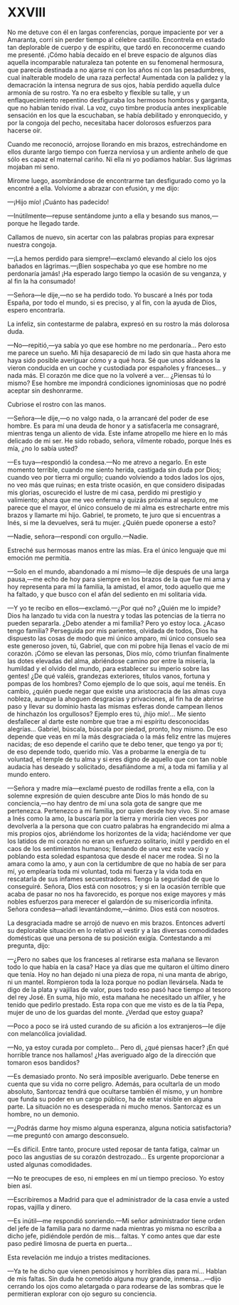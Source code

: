 # XXVIII

No me detuve con él en largas conferencias, porque impaciente por ver
a Amaranta, corrí sin perder tiempo al célebre castillo. Encontrela en estado
tan deplorable de cuerpo y de espíritu, que tardó en reconocerme cuando me
presenté. ¡Cómo había decaído en el breve espacio de algunos días aquella
incomparable naturaleza tan potente en su fenomenal hermosura, que parecía
destinada a no ajarse ni con los años ni con las pesadumbres, cual inalterable
modelo de una raza perfecta! Aumentada con la palidez y la demacración la
intensa negrura de sus ojos, había perdido aquella dulce armonía de su rostro.
Ya no era esbelto y flexible su talle, y un enflaquecimiento repentino
desfiguraba los hermosos hombros y garganta, que no habían tenido rival. La
voz, cuyo timbre producía antes inexplicable sensación en los que la
escuchaban, se había debilitado y enronquecido, y por la congoja del pecho,
necesitaba hacer dolorosos esfuerzos para hacerse oír.

Cuando me reconoció, arrojose llorando en mis brazos, estrechándome en ellos
durante largo tiempo con fuerza nerviosa y un ardiente anhelo de que sólo es
capaz el maternal cariño. Ni ella ni yo podíamos hablar. Sus lágrimas mojaban
mi seno.

Mirome luego, asombrándose de encontrarme tan desfigurado como yo la encontré
a ella. Volviome a abrazar con efusión, y me dijo:

—¡Hijo mío! ¡Cuánto has padecido!

—Inútilmente—repuse sentándome junto a ella y besando sus manos,—porque he
llegado tarde.

Callamos de nuevo, sin acertar con las palabras propias para expresar nuestra
congoja.

—¡La hemos perdido para siempre!—exclamó elevando al cielo los ojos bañados en
lágrimas.—¡Bien sospechaba yo que ese hombre no me perdonaría jamás! ¡Ha
esperado largo tiempo la ocasión de su venganza, y al fin la ha consumado!

—Señora—le dije,—no se ha perdido todo. Yo buscaré a Inés por toda España, por
todo el mundo, si es preciso, y al fin, con la ayuda de Dios, espero
encontrarla.

La infeliz, sin contestarme de palabra, expresó en su rostro la más dolorosa
duda.

—No—repitió,—ya sabía yo que ese hombre no me perdonaría... Pero esto me
parece un sueño. Mi hija desapareció de mi lado sin que hasta ahora me haya
sido posible averiguar cómo y a qué hora. Sé que unos aldeanos la vieron
conducida en un coche y custodiada por españoles y franceses... y nada más. El
corazón me dice que no la volveré a ver... ¿Piensas tú lo mismo? Ese hombre me
impondrá condiciones ignominiosas que no podré aceptar sin deshonrarme.

Cubriose el rostro con las manos.

—Señora—le dije,—o no valgo nada, o la arrancaré del poder de ese hombre. Es
para mí una deuda de honor y a satisfacerla me consagraré, mientras tenga un
aliento de vida. Este infame atropello me hiere en lo más delicado de mi ser.
He sido robado, señora, vilmente robado, porque Inés es mía, ¿no lo sabía
usted?

—Es tuya—respondió la condesa.—No me atrevo a negarlo. En este momento
terrible, cuando me siento herida, castigada sin duda por Dios; cuando veo por
tierra mi orgullo; cuando volviendo a todos lados los ojos, no veo más que
ruinas; en esta triste ocasión, en que considero disipadas mis glorias,
oscurecido el lustre de mi casa, perdido mi prestigio y valimiento; ahora que
me veo enferma y quizás próxima al sepulcro, me parece que el mayor, el único
consuelo de mi alma es estrecharte entre mis brazos y llamarte mi hijo.
Gabriel, te prometo, te juro que si encuentras a Inés, si me la devuelves, será
tu mujer. ¿Quién puede oponerse a esto?

—Nadie, señora—respondí con orgullo.—Nadie.

Estreché sus hermosas manos entre las mías. Era el único lenguaje que mi
emoción me permitía.

—Solo en el mundo, abandonado a mí mismo—le dije después de una larga pausa,—me
echo de hoy para siempre en los brazos de la que fue mi ama y hoy representa
para mí la familia, la amistad, el amor, todo aquello que me ha faltado, y que
busco con el afán del sediento en mi solitaria vida.

—Y yo te recibo en ellos—exclamó.—¿Por qué no? ¿Quién me lo impide? Dios ha
lanzado tu vida con la nuestra y todas las potencias de la tierra no pueden
separarla. ¿Debo atender a mi familia? Pero yo estoy loca. ¿Acaso tengo
familia? Perseguida por mis parientes, olvidada de todos, Dios ha dispuesto las
cosas de modo que mi único amparo, mi único consuelo sea este generoso joven,
tú, Gabriel, que con mi pobre hija llenas el vacío de mi corazón. ¡Cómo se
elevan las personas, Dios mío, cómo triunfan finalmente las dotes elevadas del
alma, abriéndose camino por entre la miseria, la humildad y el olvido del
mundo, para establecer su imperio sobre las gentes! ¿De qué valéis, grandezas
exteriores, títulos vanos, fortuna y pompas de los hombres? Como ejemplo de lo
que sois, aquí me tenéis. En cambio, ¿quién puede negar que existe una
aristocracia de las almas cuya nobleza, aunque la ahoguen desgracias
y privaciones, al fin ha de abrirse paso y llevar su dominio hasta las mismas
esferas donde campean llenos de hinchazón los orgullosos? Ejemplo eres tú,
¡hijo mío!... Me siento desfallecer al darte este nombre que trae a mi espíritu
desconocidas alegrías... Gabriel, búscala, búscala por piedad, pronto, hoy
mismo. De eso depende que veas en mí la más desgraciada o la más feliz entre
las mujeres nacidas; de eso depende el cariño que te debo tener, que tengo ya
por ti; de eso depende todo, querido mío. Vas a probarme la energía de tu
voluntad, el temple de tu alma y si eres digno de aquello que con tan noble
audacia has deseado y solicitado, desafiándome a mí, a toda mi familia y al
mundo entero.

—Señora y madre mía—exclamé puesto de rodillas frente a ella, con la solemne
expresión de quien descubre ante Dios lo más hondo de su conciencia,—no hay
dentro de mí una sola gota de sangre que me pertenezca. Pertenezco a mi
familia, por quien desde hoy vivo. Si no amase a Inés como la amo, la buscaría
por la tierra y moriría cien veces por devolverla a la persona que con cuatro
palabras ha engrandecido mi alma a mis propios ojos, abriéndome los horizontes
de la vida; haciéndome ver que los latidos de mi corazón no eran un esfuerzo
solitario, inútil y perdido en el caos de los sentimientos humanos; llenando de
una vez este vacío y poblando esta soledad espantosa que desde el nacer me
rodea. Si no la amara como la amo, y aun con la certidumbre de que no había de
ser para mí, yo emplearía toda mi voluntad, toda mi fuerza y la vida toda en
rescatarla de sus infames secuestradores. Tengo la seguridad de que lo
conseguiré. Señora, Dios está con nosotros; y si en la ocasión terrible que
acaba de pasar no nos ha favorecido, es porque nos exige mayores y más nobles
esfuerzos para merecer el galardón de su misericordia infinita. Señora
condesa—añadí levantándome,—ánimo. Dios está con nosotros.

La desgraciada madre se arrojó de nuevo en mis brazos. Entonces advertí su
deplorable situación en lo relativo al vestir y a las diversas comodidades
domésticas que una persona de su posición exigía. Contestando a mi pregunta,
dijo:

—¿Pero no sabes que los franceses al retirarse esta mañana se llevaron todo lo
que había en la casa? Hace ya días que me quitaron el último dinero que tenía.
Hoy no han dejado ni una pieza de ropa, ni una manta de abrigo, ni un mantel.
Rompieron toda la loza porque no podían llevársela. Nada te digo de la plata
y vajillas de valor, pues todo eso pasó hace tiempo al tesoro del rey José. En
suma, hijo mío, esta mañana he necesitado un alfiler, y he tenido que pedirlo
prestado. Esta ropa con que me visto es de la tía Pepa, mujer de uno de los
guardas del monte. ¿Verdad que estoy guapa?

—Poco a poco se irá usted curando de su afición a los extranjeros—le dije con
melancólica jovialidad.

—No, ya estoy curada por completo... Pero di, ¿qué piensas hacer? ¡En qué
horrible trance nos hallamos! ¿Has averiguado algo de la dirección que tomaron
esos bandidos?

—Es demasiado pronto. No será imposible averiguarlo. Debe tenerse en cuenta que
su vida no corre peligro. Además, para ocultarla de un modo absoluto, Santorcaz
tendrá que ocultarse también él mismo, y un hombre que funda su poder en un
cargo público, ha de estar visible en alguna parte. La situación no es
desesperada ni mucho menos. Santorcaz es un hombre, no un demonio.

—¿Podrás darme hoy mismo alguna esperanza, alguna noticia satisfactoria?—me
preguntó con amargo desconsuelo.

—Es difícil. Entre tanto, procure usted reposar de tanta fatiga, calmar un poco
las angustias de su corazón destrozado... Es urgente proporcionar a usted
algunas comodidades.

—No te preocupes de eso, ni emplees en mí un tiempo precioso. Yo estoy bien
así.

—Escribiremos a Madrid para que el administrador de la casa envíe a usted
ropas, vajilla y dinero.

—Es inútil—me respondió sonriendo.—Mi señor administrador tiene orden del jefe
de la familia para no darme nada mientras yo misma no escriba a dicho jefe,
pidiéndole perdón de mis... faltas. Y como antes que dar este paso pediré
limosna de puerta en puerta...

Esta revelación me indujo a tristes meditaciones.

—Ya te he dicho que vienen penosísimos y horribles días para mí... Hablan de
mis faltas. Sin duda he cometido alguna muy grande, inmensa...—dijo cerrando
los ojos como aletargada o para rodearse de las sombras que le permitieran
explorar con ojo seguro su conciencia.
